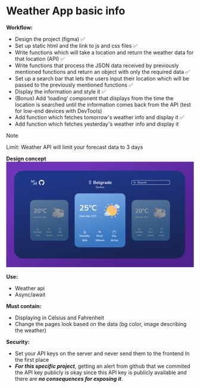 # Weather App basic info
**Workflow:**
-	Design the project (figma) ✅
-	Set up static html and the link to js and css files ✅
-	Write functions which will take a location and return the weather data for that location (API) ✅
-	Write functions that process the JSON data received by previously mentioned functions and return an object with only the required data ✅
-	Set up a search bar that lets the users input their location which will be passed to the previously mentioned functions ✅
-	Display the information and style it ✅
-	(Bonus) Add ‘loading’ component that displays from the time the location is searched until the information comes back from the API (test for low-end devices with DevTools)
- Add function which fetches tomorrow's weather info and display it ✅
- Add function which fetches yesterday's weather info and display it

> [!NOTE]
> Limit: Weather API will limit your forecast data to 3 days

**Design concept**
![alt text](imgs/design.png)

**Use:**
-	Weather api
-	Async/await

**Must contain:**
-	Displaying in Celsius and Fahrenheit
-	Change the pages look based on the data (bg color, image describing the weather)

**Security:**
-	Set your API keys on the server and never send them to the frontend In the first place 
-	***For this specific project***, getting an alert from github that we commited the API key publicly is okay since this API key is publicly available and there are ***no consequences for exposing it***.
